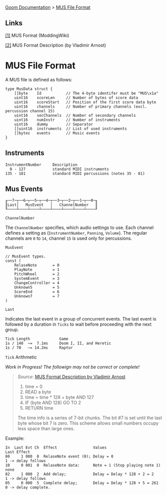 [Goom Documentation](README.md) > [MUS File Format](MUSIC.md)

Links
-----
[[1]](http://www.shikadi.net/moddingwiki/MUS_Format)            MUS Format (ModdingWiki)

[[2]](https://www.doomworld.com/idgames/docs/editing/mus_form)  MUS Format Description (by Vladimir Arnost)

MUS File Format
===============

A MUS file is defined as follows:

    type MusData struct {
        []byte    Id           // The 4-byte identifer must be "MUS\x1a"
        uint16    scoreLen     // Number of bytes of score data
        uint16    scoreStart   // Position of the first score data byte
        uint16    channels	   // Number of primary channels (excl. percussion channel 15)
        uint16    secChannels  // Number of secondary channels
        uint16    numInstr     // Number of instruments
        uint16    dummy        // Separator
        []uint16  instruments  // List of used instruments
        []bytes   events       // Music events
    }

Instruments
-----------

    InstrumentNumber     Description
      0 - 127            standard MIDI instruments
    135 - 181            standard MIDI percussions (notes 35 - 81)

Mus Events
----------

    ╓──7─┬──6─┬──5─┬──4─┬──3─┬──2─┬──1─┬──0─╖
    ║Last│   MusEvent   │   ChannelNumber   ║
    ╙────┴────┴────┴────┴────┴────┴────┴────╜

`ChannelNumber`

The `ChannelNumber` specifies, which audio settings to use.
Each channel defines a setting as (`InstrumentNumber`, `Panning`, `Volume`).
The regular channels are `0` to `14`, channel `15` is used only for percussions.

`MusEvent`

    // MusEvent types.
    const (
        RelaseNote       = 0
        PlayNote         = 1
        PitchWheel       = 2
        SystemEvent      = 3
        ChangeController = 4
        Unknown5         = 5
        ScoreEnd         = 6
        Unknown7         = 7
    )

`Last`

Indicates the last event in a group of concurrent events.
The last event is followed by a duration in `Ticks` to wait
before proceeding with the next group.

    Tick Length             Game
    1s / 140  ~=  7.1ms     Doom I, II, and Heretic
    1s / 70   ~= 14.2ms     Raptor

`Tick` Arithmetic

*Work in Progress! The followign may not be correct or complete!*

> *Source*: [MUS Format Description by Vladimir Arnost](https://www.doomworld.com/idgames/docs/editing/mus_form)
> 
> 1. time = 0
> 2. READ a byte
> 3. time = time * 128 + byte AND 127
> 4. IF (byte AND 128) GO TO 2
> 5. RETURN time
> 
> The time info is a series of 7-bit chunks.
> The bit #7 is set until the last byte whose bit 7 is zero.
> This scheme allows small numbers occupy less space than large ones.

Example:

    In  Last Evt Ch  Effect                Values                             Last Effect
    80     1 000  0  RelaseNote event (0); Delay = 0                          1 -> delay follows
    10     0 001  0  RelaseNote data:      Note = 1 (Stop playing note 1)     none
    82     1 000  2  Add delay;            Delay = Delay * 128 + 2 = 2        1 -> delay follows
    05     0 000  5  Complete delay;       Delay = Delay * 128 + 5 = 261      0 -> delay complete.
